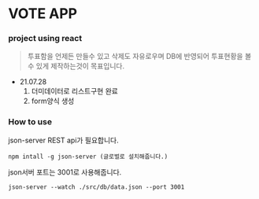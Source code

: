 # VOTE APP #
### project using react ###

> 투표함을 언제든 만들수 있고 삭제도 자유로우며 DB에 반영되어 투표현황을 볼수 있게 제작하는것이 목표입니다.
+ 21.07.28 
    1. 더미데이터로 리스트구현 완료
    2. form양식 생성


### How to use ###

json-server REST api가 필요합니다. 
```
npm intall -g json-server (글로벌로 설치해줍니다.)
```
json서버 포트는 3001로 사용해줍니다.
```
json-server --watch ./src/db/data.json --port 3001
```


